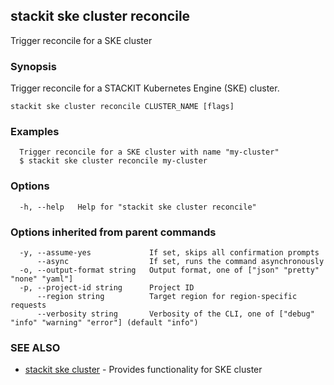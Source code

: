 ## stackit ske cluster reconcile

Trigger reconcile for a SKE cluster

### Synopsis

Trigger reconcile for a STACKIT Kubernetes Engine (SKE) cluster.

```
stackit ske cluster reconcile CLUSTER_NAME [flags]
```

### Examples

```
  Trigger reconcile for a SKE cluster with name "my-cluster"
  $ stackit ske cluster reconcile my-cluster
```

### Options

```
  -h, --help   Help for "stackit ske cluster reconcile"
```

### Options inherited from parent commands

```
  -y, --assume-yes             If set, skips all confirmation prompts
      --async                  If set, runs the command asynchronously
  -o, --output-format string   Output format, one of ["json" "pretty" "none" "yaml"]
  -p, --project-id string      Project ID
      --region string          Target region for region-specific requests
      --verbosity string       Verbosity of the CLI, one of ["debug" "info" "warning" "error"] (default "info")
```

### SEE ALSO

* [stackit ske cluster](./stackit_ske_cluster.md)	 - Provides functionality for SKE cluster

